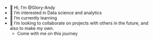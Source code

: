 - 👋 Hi, I’m @Glory-Andy
- 👀 I’m interested in Data science and analytics
- 🌱 I’m currently learning 
- 💞️ I’m looking to collaborate on projects with others in the future, and  also to make my own.
  - Come with me on this journey

<!---
Glory-Andy/Glory-Andy is a ✨ special ✨ repository because its `README.md` (this file) appears on your GitHub profile.
You can click the Preview link to take a look at your changes.
--->
